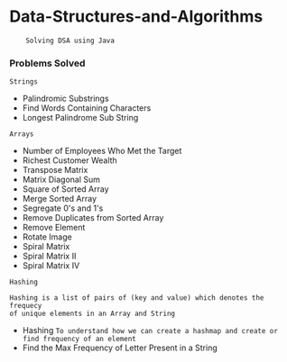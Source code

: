 # Data-Structures-and-Algorithms

```
    Solving DSA using Java
```

### Problems Solved

```
Strings
```
- Palindromic Substrings
- Find Words Containing Characters
- Longest Palindrome Sub String


```
Arrays
```
- Number of Employees Who Met the Target
- Richest Customer Wealth
- Transpose Matrix
- Matrix Diagonal Sum
- Square of Sorted Array
- Merge Sorted Array
- Segregate 0's and 1's
- Remove Duplicates from Sorted Array
- Remove Element
- Rotate Image
- Spiral Matrix
- Spiral Matrix II
- Spiral Matrix IV

```
Hashing
```
```
Hashing is a list of pairs of (key and value) which denotes the frequecy
of unique elements in an Array and String
```
- Hashing `To understand how we can create a hashmap and create or find frequency of an element`
- Find the Max Frequency of Letter Present in a String

